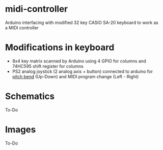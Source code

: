 # midi-controller

Arduino interfacing with modified 32 key CASIO SA-20 keyboard to work as a MIDI controller

# Modifications in keyboard

- 8x4 key matrix scanned by Arduino using 4 GPIO for columns and 74HC595 shift register for columns
- PS2 analog joystick (2 analog axis + button) connected to arduino for [pitch bend](https://en.wikipedia.org/wiki/Pitch_wheel) (Up-Down) and MIDI program change (Left - Right)

# Schematics
To-Do

# Images
To-Do
